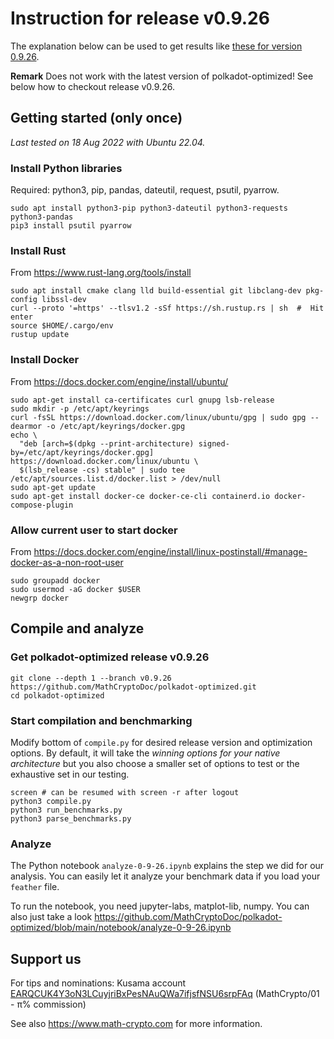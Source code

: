 # Instruction for release v0.9.26

The explanation below can be used to get results like [these for version 0.9.26](https://www.math-crypto.com/optimized/analysis-0-9-26/).

**Remark** Does not work with the latest version of polkadot-optimized! See below how to checkout release v0.9.26.

## Getting started (only once)

*Last tested on 18 Aug 2022 with Ubuntu 22.04.*

### Install Python libraries
Required: python3, pip, pandas, dateutil, request, psutil, pyarrow.
```
sudo apt install python3-pip python3-dateutil python3-requests python3-pandas
pip3 install psutil pyarrow
```

### Install Rust
From https://www.rust-lang.org/tools/install
```
sudo apt install cmake clang lld build-essential git libclang-dev pkg-config libssl-dev 
curl --proto '=https' --tlsv1.2 -sSf https://sh.rustup.rs | sh  #  Hit enter
source $HOME/.cargo/env
rustup update
```

### Install Docker 
From https://docs.docker.com/engine/install/ubuntu/
```
sudo apt-get install ca-certificates curl gnupg lsb-release
sudo mkdir -p /etc/apt/keyrings
curl -fsSL https://download.docker.com/linux/ubuntu/gpg | sudo gpg --dearmor -o /etc/apt/keyrings/docker.gpg
echo \
  "deb [arch=$(dpkg --print-architecture) signed-by=/etc/apt/keyrings/docker.gpg] https://download.docker.com/linux/ubuntu \
  $(lsb_release -cs) stable" | sudo tee /etc/apt/sources.list.d/docker.list > /dev/null
sudo apt-get update
sudo apt-get install docker-ce docker-ce-cli containerd.io docker-compose-plugin
```

### Allow current user to start docker 
From https://docs.docker.com/engine/install/linux-postinstall/#manage-docker-as-a-non-root-user
```
sudo groupadd docker
sudo usermod -aG docker $USER
newgrp docker 
```

## Compile and analyze

### Get polkadot-optimized release v0.9.26
```
git clone --depth 1 --branch v0.9.26 https://github.com/MathCryptoDoc/polkadot-optimized.git
cd polkadot-optimized
```

### Start compilation and benchmarking
Modify bottom of ``compile.py`` for desired release version and optimization options. By default, it will take the *winning options for your native architecture* but you also choose a smaller set of options to test or the exhaustive set in our testing.
```
screen # can be resumed with screen -r after logout
python3 compile.py
python3 run_benchmarks.py
python3 parse_benchmarks.py
```

### Analyze
The Python notebook ``analyze-0-9-26.ipynb`` explains the step we did for our analysis. You can easily let it analyze your benchmark data if you load your ``feather`` file.

To run the notebook, you need jupyter-labs, matplot-lib, numpy. You can also just take a look https://github.com/MathCryptoDoc/polkadot-optimized/blob/main/notebook/analyze-0-9-26.ipynb





## Support us

For tips and nominations: Kusama account [EARQCUK4Y3oN3LCuyjriBxPesNAuQWa7ifjsfNSU6srpFAq](https://polkachu.com/kusama/validators/EARQCUK4Y3oN3LCuyjriBxPesNAuQWa7ifjsfNSU6srpFAq) (MathCrypto/01 - π% commission)

See also https://www.math-crypto.com for more information.






